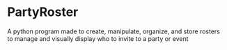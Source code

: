 # PartyRoster
A python program made to create, manipulate, organize, and store rosters to manage and visually display who to invite to a party or event
